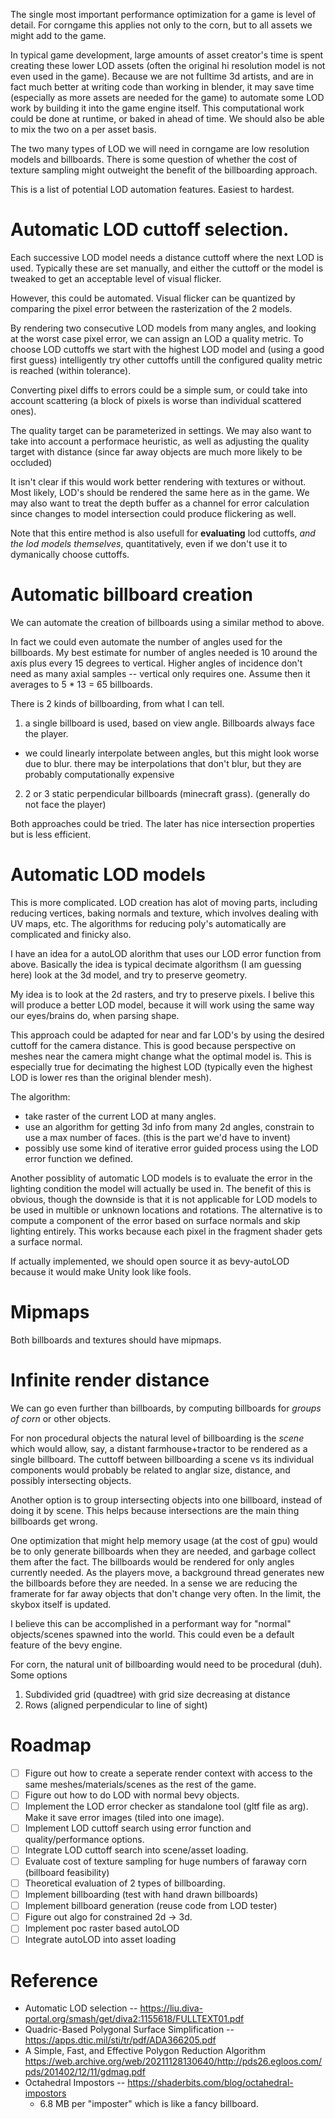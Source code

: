 The single most important performance optimization for a game is level of detail. For corngame this applies not only to the corn, but to all assets we might add to the game.

In typical game development, large amounts of asset creator's time is spent creating these lower LOD assets (often the original hi resolution model is not even used in the game). Because we are not fulltime 3d artists, and are in fact much better at writing code than working in blender, it may save time (especially as more assets are needed for the game) to automate some LOD work by building it into the game engine itself. This computational work could be done at runtime, or baked in ahead of time. We should also be able to mix the two on a per asset basis.

The two many types of LOD we will need in corngame are low resolution models and billboards. There is some question of whether the cost of texture sampling might outweight the benefit of the billboarding approach.

This is a list of potential LOD automation features. Easiest to hardest.

# Automatic LOD cuttoff selection.
Each successive LOD model needs a distance cuttoff where the next LOD is used. Typically these are set manually, and either the cuttoff or the model is tweaked to get an acceptable level of visual flicker.

However, this could be automated. Visual flicker can be quantized by comparing the pixel error between the rasterization of the 2 models.

By rendering two consecutive LOD models from many angles, and looking at the worst case pixel error, we can assign an LOD a quality metric. To choose LOD cuttoffs we start with the highest LOD model and (using a good first guess) intelligently try other cuttoffs untill the configured quality metric is reached (within tolerance).

Converting pixel diffs to errors could be a simple sum, or could take into account scattering (a block of pixels is worse than individual scattered ones).

The quality target can be parameterized in settings. We may also want to take into account a performace heuristic, as well as adjusting the quality target with distance (since far away objects are much more likely to be occluded)

It isn't clear if this would work better rendering with textures or without. Most likely, LOD's should be rendered the same here as in the game. We may also want to treat the depth buffer as a channel for error calculation since changes to model intersection could produce flickering as well.

Note that this entire method is also usefull for **evaluating** lod cuttoffs, *and the lod models themselves*, quantitatively, even if we don't use it to dymanically choose cuttoffs.

# Automatic billboard creation
We can automate the creation of billboards using a similar method to above.

In fact we could even automate the number of angles used for the billboards. My best estimate for number of angles needed is 10 around the axis plus every 15 degrees to vertical. Higher angles of incidence don't need as many axial samples -- vertical only requires one. Assume then it averages to 5 * 13 = 65 billboards.

There is 2 kinds of billboarding, from what I can tell.
1. a single billboard is used, based on view angle. Billboards always face the player.
  - we could linearly interpolate between angles, but this might look worse due to blur.
    there may be interpolations that don't blur, but they are probably computationally expensive
2. 2 or 3 static perpendicular billboards (minecraft grass). (generally do not face the player)

Both approaches could be tried. The later has nice intersection properties but is less efficient.

# Automatic LOD models

This is more complicated. LOD creation has alot of moving parts, including reducing vertices, baking normals and texture, which involves dealing with UV maps, etc. The algorithms for reducing poly's automatically are complicated and finicky also.

I have an idea for a autoLOD alorithm that uses our LOD error function from above. Basically the idea is typical decimate algorithsm (I am guessing here) look at the 3d model, and try to preserve geometry. 

My idea is to look at the 2d rasters, and try to preserve pixels. I belive this will produce a better LOD model, because it will work using the same way our eyes/brains do, when parsing shape.

This approach could be adapted for near and far LOD's by using the desired cuttoff for the camera distance. This is good because perspective on meshes near the camera might change what the optimal model is. This is especially true for decimating the highest LOD (typically even the highest LOD is lower res than the original blender mesh). 

The algorithm:
- take raster of the current LOD at many angles.
- use an algorithm for getting 3d info from many 2d angles, constrain to use a max number of faces. (this is the part we'd have to invent)
- possibly use some kind of iterative error guided process using the LOD error function we defined.

Another possiblity of automatic LOD models is to evaluate the error in the lighting condition the model will actually be used in. The benefit of this is obvious, though the downside is that it is not applicable for LOD models to be used in multible or unknown locations and rotations. The alternative is to compute a component of the error based on surface normals and skip lighting entirely. This works because each pixel in the fragment shader gets a surface normal.

If actually implemented, we should open source it as bevy-autoLOD because it would make Unity look like fools.

# Mipmaps

Both billboards and textures should have mipmaps.

# Infinite render distance

We can go even further than billboards, by computing billboards for *groups of corn* or other objects.

For non procedural objects the natural level of billboarding is the *scene* which would allow, say, a distant farmhouse+tractor to be rendered as a single billboard.
The cuttoff between billboarding a scene vs its individual components would probably be related to anglar size, distance, and possibly intersecting objects.

Another option is to group intersecting objects into one billboard, instead of doing it by scene. This helps because intersections are the main thing billboards get wrong. 

One optimization that might help memory usage (at the cost of gpu) would be to only generate billboards when they are needed, and garbage collect them after the fact.
The billboards would be rendered for only angles currently needed. As the players move, a background thread generates new the billboards before they are needed.
In a sense we are reducing the framerate for far away objects that don't change very often. In the limit, the skybox itself is updated.

I believe this can be accomplished in a performant way for "normal" objects/scenes spawned into the world. This could even be a default feature of the bevy engine.

For corn, the natural unit of billboarding would need to be procedural (duh). Some options
1. Subdivided grid (quadtree) with grid size decreasing at distance
2. Rows (aligned perpendicular to line of sight)

# Roadmap
- [ ] Figure out how to create a seperate render context with access to the same meshes/materials/scenes as the rest of the game. 
- [ ] Figure out how to do LOD with normal bevy objects.
- [ ] Implement the LOD error checker as standalone tool (gltf file as arg). Make it save error images (tiled into one image).
- [ ] Implement LOD cuttoff search using error function and quality/performance options.
- [ ] Integrate LOD cuttoff search into scene/asset loading.
- [ ] Evaluate cost of texture sampling for huge numbers of faraway corn (billboard feasibility)
- [ ] Theoretical evaluation of 2 types of billboarding.
- [ ] Implement billboarding (test with hand drawn billboards)
- [ ] Implement billboard generation (reuse code from LOD tester)
- [ ] Figure out algo for constrained 2d -> 3d.
- [ ] Implement poc raster based autoLOD
- [ ] Integrate autoLOD into asset loading

# Reference
- Automatic LOD selection -- https://liu.diva-portal.org/smash/get/diva2:1155618/FULLTEXT01.pdf
- Quadric-Based Polygonal Surface Simplification -- https://apps.dtic.mil/sti/tr/pdf/ADA366205.pdf
- A Simple, Fast, and Effective Polygon Reduction Algorithm https://web.archive.org/web/20211128130640/http://pds26.egloos.com/pds/201402/12/11/gdmag.pdf
- Octahedral Impostors -- https://shaderbits.com/blog/octahedral-impostors
  - 6.8 MB per "imposter" which is like a fancy billboard.
